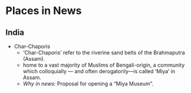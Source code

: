 # Places in News

## India

- Char-Chaporis
    - ‘Char-Chaporis’ refer to the riverine sand belts of the Brahmaputra (Assam).
    - home to a vast majority of Muslims of Bengali-origin, a community which colloquially — and often derogatorily—is called ‘Miya’ in Assam.
    - *Why in news:* Proposal for opening a “Miya Museum”.